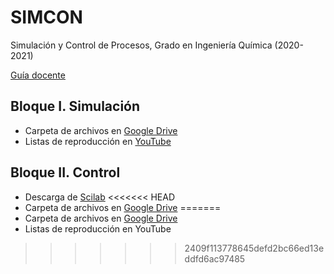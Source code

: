 # SIMCON

 Simulación y Control de Procesos, Grado en Ingeniería Química (2020-2021)
 
 [Guía docente](https://iquimica.ugr.es/sites/departamentos_files/departamentos_iquimica/public/inline-files/2020-21_220_11_41_Simulacion_Control_Procesos.pdf)


## Bloque I. Simulación

* Carpeta de archivos en [Google Drive](https://drive.google.com/drive/folders/1f5oBHUeEjwEuv7M8pTJEIiroGQr25Cw-?usp=sharing) 
* Listas de reproducción en [YouTube](https://www.youtube.com/playlist?list=PLY7KaFBcCn-wRBAF-B86bEeSPU6pb234r)


## Bloque II. Control

* Descarga de [Scilab](http://www.scilab.org/)
<<<<<<< HEAD
* Carpeta de archivos en [Google Drive](https://drive.google.com/drive/folders/1TDeQDHIm9rNvplCiOlR4Mp-uJupkcyGd?usp=sharing) 
=======
* Carpeta de archivos en [Google Drive](https://drive.google.com/drive/folders/1TDeQDHIm9rNvplCiOlR4Mp-uJupkcyGd?usp=sharing) 
* Listas de reproducción en YouTube
>>>>>>> 2409f113778645defd2bc66ed13eddfd6ac97485
